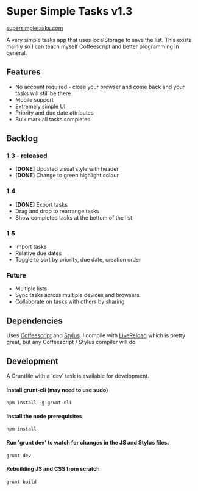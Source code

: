 # Super Simple Tasks v1.3
[supersimpletasks.com](http://supersimpletasks.com)

A very simple tasks app that uses localStorage to save the list. This exists mainly so I can teach myself Coffeescript and better programming in general.


## Features

* No account required - close your browser and come back and your tasks will still be there
* Mobile support
* Extremely simple UI
* Priority and due date attributes
* Bulk mark all tasks completed


## Backlog

### 1.3 - released

* **[DONE]** Updated visual style with header
* **[DONE]** Change to green highlight colour

### 1.4

* **[DONE]** Export tasks
* Drag and drop to rearrange tasks
* Show completed tasks at the bottom of the list

### 1.5

* Import tasks
* Relative due dates
* Toggle to sort by priority, due date, creation order

### Future

* Multiple lists
* Sync tasks across multiple devices and browsers
* Collaborate on tasks with others by sharing


## Dependencies

Uses [Coffeescript](http://coffeescript.org/) and [Stylus](http://learnboost.github.com/stylus/). I compile with [LiveReload](http://livereload.com/) which is pretty great, but any Coffeescript / Stylus compiler will do.


## Development

A Gruntfile with a 'dev' task is available for development.

#### Install grunt-cli (may need to use sudo)

    npm install -g grunt-cli

#### Install the node prerequisites

    npm install

#### Run 'grunt dev' to watch for changes in the JS and Stylus files.

    grunt dev

#### Rebuilding JS and CSS from scratch

    grunt build




